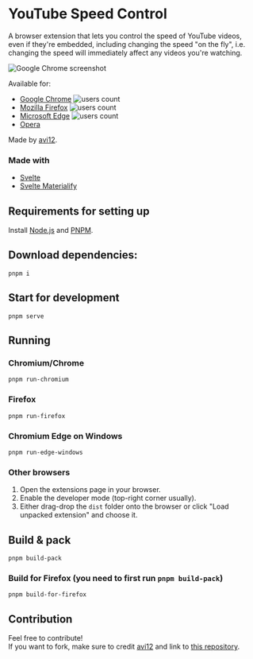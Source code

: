 # YouTube Speed Control

A browser extension that lets you control the speed of YouTube videos, even if they're embedded, including changing the
speed "on the fly", i.e. changing the speed will immediately affect any videos you're watching.

![Google Chrome screenshot](https://user-images.githubusercontent.com/6422804/143684962-1c7adbff-d3a5-420a-9eb7-202160592ed9.png)

Available for:

* [Google Chrome](https://chrome.google.com/webstore/detail/dmpbgbehgckaijcpmodinibhkdgbifif) ![users count](https://img.shields.io/chrome-web-store/users/dmpbgbehgckaijcpmodinibhkdgbifif?color=white&label=users&style=flat-square)
* [Mozilla Firefox](https://addons.mozilla.org/addon/youtube-speed-control-1) ![users count](https://img.shields.io/amo/users/youtube-speed-control-1?color=white&label=users&style=flat-square)
* [Microsoft Edge](https://microsoftedge.microsoft.com/addons/detail/ipajmlopcjnobogfakhlggainepilahm) ![users count](https://img.shields.io/badge/dynamic/json?label=users&query=activeInstallCount&style=flat-square&color=white&url=https://microsoftedge.microsoft.com/addons/getproductdetailsbycrxid/ipajmlopcjnobogfakhlggainepilahm)
* [Opera](https://addons.opera.com/en/extensions/details/youtube-speed-control)

Made by [avi12](https://avi12.com).

### Made with

* [Svelte](https://svelte.dev)
* [Svelte Materialify](https://svelte-materialify.vercel.app/)

## Requirements for setting up

Install [Node.js](https://nodejs.org) and [PNPM](https://pnpm.js.org/installation).

## Download dependencies:

```shell
pnpm i
```

## Start for development

```shell
pnpm serve
````

## Running

### Chromium/Chrome

```shell script
pnpm run-chromium
```

### Firefox

```shell script
pnpm run-firefox
```

### Chromium Edge on Windows

```shell
pnpm run-edge-windows
```

### Other browsers

1. Open the extensions page in your browser.
1. Enable the developer mode (top-right corner usually).
1. Either drag-drop the `dist` folder onto the browser or click "Load unpacked extension" and choose it.

## Build & pack

```shell
pnpm build-pack
```

### Build for Firefox (you need to first run `pnpm build-pack`)
```shell
pnpm build-for-firefox
```

## Contribution

Feel free to contribute!  
If you want to fork, make sure to credit [avi12](https://avi12.com) and link
to [this repository](https://github.com/avi12/youtube-speed-control).
